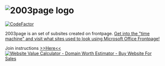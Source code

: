 # ![2003page logo](http://2003page.ga/index_files/image001.gif)
[![CodeFactor](https://www.codefactor.io/repository/github/2003tech/2003page.ga/badge)](https://www.codefactor.io/repository/github/2003tech/2003page.ga) 


2003page is an set of subsites created on frontpage. [Get into the "time machine" and visit what sites used to look using Microsoft Office Frontpage!](http://2003page.ga)


Join instructions [>>Here<<](tlwxpuser/join.md)<br>
<a href='http://www.siteprice.org/website-worth/www.2003page.ga'><img border='0' alt='Website Value Calculator - Domain Worth Estimator - Buy Website For Sales' title='Website Value Calculator - Domain Worth Estimator - Buy Website For Sales' src='http://www.siteprice.org/widgets/2/2003page.ga.png'/></a>
